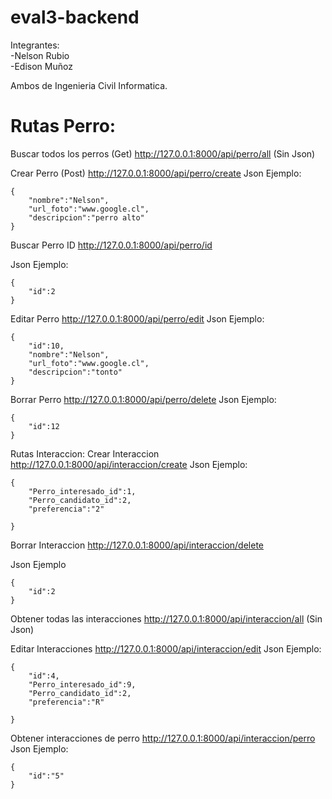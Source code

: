 # eval3-backend

Integrantes:</br>
-Nelson Rubio</br>
-Edison Muñoz </br>

Ambos de Ingenieria Civil Informatica.


# Rutas Perro:
Buscar todos los perros (Get)
http://127.0.0.1:8000/api/perro/all
(Sin Json)

Crear Perro (Post)
http://127.0.0.1:8000/api/perro/create
Json Ejemplo:
```
{
	"nombre":"Nelson",
	"url_foto":"www.google.cl",
	"descripcion":"perro alto"
}
```


Buscar Perro ID
http://127.0.0.1:8000/api/perro/id

Json Ejemplo:
```
{
	"id":2
}
```
Editar Perro 
http://127.0.0.1:8000/api/perro/edit
Json Ejemplo:
```
{
	"id":10,
	"nombre":"Nelson",
	"url_foto":"www.google.cl",
	"descripcion":"tonto"
}
```

Borrar Perro
http://127.0.0.1:8000/api/perro/delete
Json Ejemplo:
```
{
	"id":12
}
```


Rutas Interaccion:
Crear Interaccion
http://127.0.0.1:8000/api/interaccion/create
Json Ejemplo:
```
{
	"Perro_interesado_id":1,
	"Perro_candidato_id":2,
	"preferencia":"2"
	
}
```

Borrar Interaccion
http://127.0.0.1:8000/api/interaccion/delete

Json Ejemplo
```
{
	"id":2
}
```

Obtener todas las interacciones
http://127.0.0.1:8000/api/interaccion/all
(Sin Json)


Editar Interacciones
http://127.0.0.1:8000/api/interaccion/edit
Json Ejemplo:
```
{
	"id":4,
	"Perro_interesado_id":9,
	"Perro_candidato_id":2,
	"preferencia":"R"
	
}
```

Obtener interacciones de perro
http://127.0.0.1:8000/api/interaccion/perro
Json Ejemplo:
```
{
	"id":"5"
}
```


